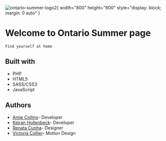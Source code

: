 
![ontario-summer-logo2](https://user-images.githubusercontent.com/43183038/74216868-b7fd4400-4c73-11ea-933e-cea12b16cc36.png){ width="800" height="600" style="display: block; margin: 0 auto" }



# Welcome to Ontario Summer page
```
Find yourself at home
```
## Built with

* PHP
* HTML5
* SASS/CSS3
* JavaScript

## Authors
- [Amie Collins](https://github.com/amiecollins)- Developer
- [Keiran Hollenbeck](https://github.com/kmankeiran)- Developer
- [Renata Cunha](https://github.com/Re-01)- Designer
- [Victoria Collier](https://github.com/vcollier)- Motion Design


